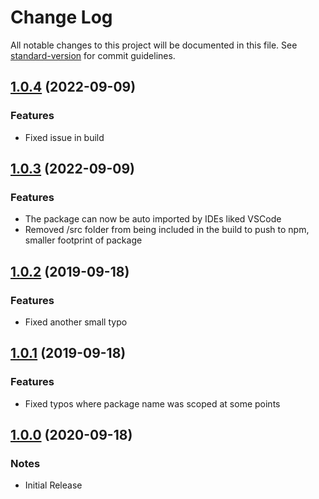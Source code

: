 # Change Log

All notable changes to this project will be documented in this file. See [standard-version](https://github.com/conventional-changelog/standard-version) for commit guidelines.

<a name="1.0.4"></a>
## [1.0.4](https://github.com/SanjayDookhoo/nodejs-better-console/compare/v1.0.3...v1.0.4) (2022-09-09)


### Features

* Fixed issue in build

<a name="1.0.3"></a>
## [1.0.3](https://github.com/SanjayDookhoo/nodejs-better-console/compare/v1.0.2...v1.0.3) (2022-09-09)


### Features

* The package can now be auto imported by IDEs liked VSCode
* Removed /src folder from being included in the build to push to npm, smaller footprint of package

<a name="1.0.2"></a>
## [1.0.2](https://github.com/SanjayDookhoo/nodejs-better-console/compare/v1.0.1...v1.0.2) (2019-09-18)


### Features

* Fixed another small typo


<a name="1.0.1"></a>
## [1.0.1](https://github.com/SanjayDookhoo/nodejs-better-console/compare/v1.0.0...v1.0.1) (2019-09-18)


### Features

* Fixed typos where package name was scoped at some points


<a name="1.0.0"></a>
## [1.0.0](https://github.com/SanjayDookhoo/nodejs-better-console/tree/v1.0.0) (2020-09-18)


### Notes

* Initial Release
